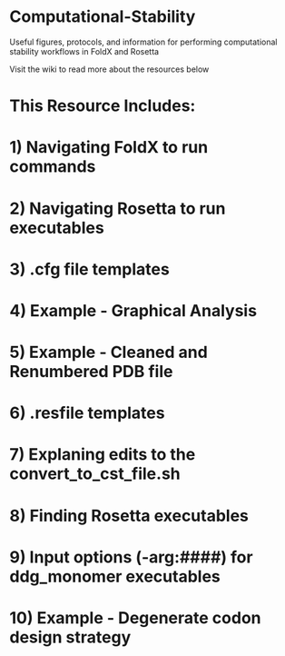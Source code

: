 # Computational-Stability
 Useful figures, protocols, and information for performing computational stability workflows in FoldX and Rosetta
 
 Visit the wiki to read more about the resources below

# This Resource Includes:
  # 1) Navigating FoldX to run commands
  # 2) Navigating Rosetta to run executables
  # 3) .cfg file templates
  # 4) Example - Graphical Analysis
  # 5) Example - Cleaned and Renumbered PDB file
  # 6) .resfile templates
  # 7) Explaning edits to the convert_to_cst_file.sh
  # 8) Finding Rosetta executables
  # 9) Input options (-arg:####) for ddg_monomer executables
  # 10) Example - Degenerate codon design strategy
